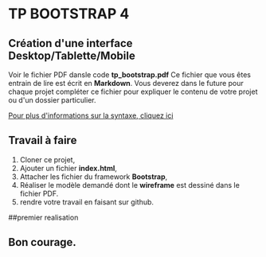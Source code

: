 # TP BOOTSTRAP 4

## Création d'une interface Desktop/Tablette/Mobile

Voir le fichier PDF dansle code **tp_bootstrap.pdf**
Ce fichier que vous êtes entrain de lire est écrit en **Markdown**. Vous deverez dans le future pour chaque projet compléter ce fichier pour expliquer le contenu de votre projet ou d'un dossier particulier.

[Pour plus d'informations sur la syntaxe, cliquez ici](https://github.com/adam-p/markdown-here/wiki/Markdown-Cheatsheet)

## Travail à faire

1. Cloner ce projet,
2. Ajouter un fichier **index.html**,
3. Attacher les fichier du framework **Bootstrap**,
4. Réaliser le modèle demandé dont le **wireframe** est dessiné dans le fichier PDF.
5. rendre votre travail en faisant sur github.

##premier realisation 

## Bon courage.
